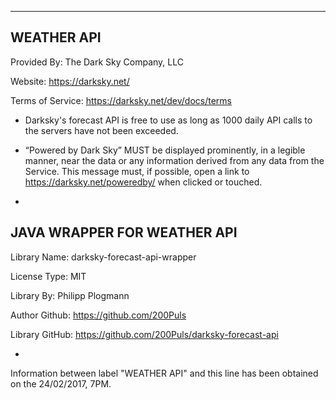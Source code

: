 ---
WEATHER API
-
Provided By: The Dark Sky Company, LLC

Website: https://darksky.net/

Terms of Service: https://darksky.net/dev/docs/terms

- Darksky's forecast API is free to use as long as 1000 daily API calls to the servers have not been exceeded.
- “Powered by Dark Sky” MUST be displayed prominently, in a legible manner, near the data or any information derived from any data from the Service. This message must, if possible, open a link to https://darksky.net/poweredby/ when clicked or touched.

-
JAVA WRAPPER FOR WEATHER API
-
Library Name: darksky-forecast-api-wrapper

License Type: MIT

Library By: Philipp Plogmann

Author Github: https://github.com/200Puls

Library GitHub: https://github.com/200Puls/darksky-forecast-api

-
Information between label "WEATHER API" and this line has been obtained on the 24/02/2017, 7PM.
